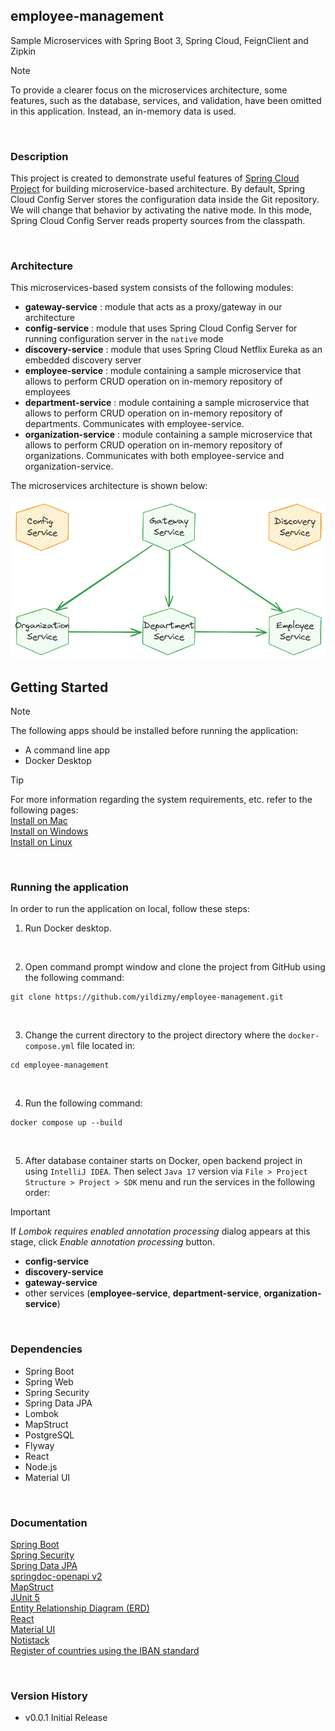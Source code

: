 ## employee-management
Sample Microservices with Spring Boot 3, Spring Cloud, FeignClient and Zipkin

> [!NOTE]
> To provide a clearer focus on the microservices architecture, some features, such as the database, services, and validation, have been omitted in this application. Instead, an in-memory data is used.
<br/>

### Description

This project is created to demonstrate useful features of [Spring Cloud Project](https://spring.io/projects/spring-cloud) for building microservice-based architecture. By default, Spring Cloud Config Server stores the configuration data inside the Git repository. We will change that behavior by activating the native mode. In this mode, Spring Cloud Config Server reads property sources from the classpath.

<br/>

### Architecture

This microservices-based system consists of the following modules:
- **gateway-service** : module that acts as a proxy/gateway in our architecture
- **config-service** : module that uses Spring Cloud Config Server for running configuration server in the `native` mode
- **discovery-service** : module that uses Spring Cloud Netflix Eureka as an embedded discovery server
- **employee-service** : module containing a sample microservice that allows to perform CRUD operation on in-memory repository of employees
- **department-service** : module containing a sample microservice that allows to perform CRUD operation on in-memory repository of departments. Communicates with employee-service.
- **organization-service** : module containing a sample microservice that allows to perform CRUD operation on in-memory repository of organizations. Communicates with both employee-service and organization-service.

The microservices architecture is shown below:

<img src="config-service/src/main/resources/images/architecture.png" width="960"/>

<br/>


## Getting Started

> [!NOTE]
> The following apps should be installed before running the application:

- A command line app
- Docker Desktop
  <br/>

> [!TIP]
> For more information regarding the system requirements, etc. refer to the following pages: <br/>
> [Install on Mac](https://docs.docker.com/desktop/install/mac-install/)<br/>
> [Install on Windows](https://docs.docker.com/desktop/install/windows-install/)<br/>
> [Install on Linux](https://docs.docker.com/desktop/install/linux-install/)<br/>

<br/>




### Running the application

In order to run the application on local, follow these steps:

1. Run Docker desktop.

<br/>

2. Open command prompt window and clone the project from GitHub using the following command:

```shell
git clone https://github.com/yildizmy/employee-management.git
```
<br/>

3. Change the current directory to the project directory where the `docker-compose.yml` file located in:

```shell
cd employee-management
```
<br/>

4. Run the following command:

```shell
docker compose up --build
```

<br/>

5. After database container starts on Docker, open backend project in using `IntelliJ IDEA`. Then select `Java 17` version via `File > Project Structure > Project > SDK` menu and run the services in the following order:

> [!IMPORTANT]
> If _Lombok requires enabled annotation processing_ dialog appears at this stage, click _Enable annotation processing_ button.

- **config-service**
- **discovery-service**
- **gateway-service**
- other services (**employee-service**, **department-service**, **organization-service**)

<br/>

### Dependencies

* Spring Boot
* Spring Web
* Spring Security
* Spring Data JPA
* Lombok
* MapStruct
* PostgreSQL
* Flyway
* React
* Node.js
* Material UI

<br/>

### Documentation
[Spring Boot](https://docs.spring.io/spring-boot/docs/current/reference/htmlsingle/)<br/>
[Spring Security](https://docs.spring.io/spring-security/reference/index.html)<br/>
[Spring Data JPA](https://docs.spring.io/spring-data/jpa/docs/current/reference/html/)<br/>
[springdoc-openapi v2](https://springdoc.org/v2/)<br/>
[MapStruct](https://mapstruct.org/)<br/>
[JUnit 5](https://junit.org/junit5/docs/snapshot/user-guide/)<br/>
[Entity Relationship Diagram (ERD)](https://www.lucidchart.com/pages/er-diagrams)<br/>
[React](https://react.dev/)<br/>
[Material UI](https://mui.com/)<br/>
[Notistack](https://notistack.com/features/basic)<br/>
[Register of countries using the IBAN standard](https://www.iban.com/structure)<br/>

<br/>

### Version History

* v0.0.1 Initial Release

<br/>
<br/>
